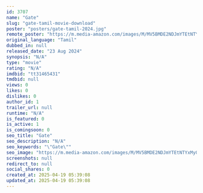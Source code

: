 ```yaml
---
id: 3707
name: "Gate"
slug: "gate-tamil-movie-download"
poster: "posters/gate-tamil-2024.jpg"
remote_poster: "https://m.media-amazon.com/images/M/MV5BMDE2NDJmYTEtNTYxMy00NDBjLTgxMjMtMjY3NDRkMjFjNzNjXkEyXkFqcGdeQXVyMzMxMDUzNTk@._V1_SX300.jpg"
original_language: "Tamil"
dubbed_in: null
released_date: "23 Aug 2024"
synopsis: "N/A"
type: "movie"
rating: "N/A"
imdbid: "tt31465431"
tmdbid: null
views: 0
likes: 0
dislikes: 0
author_id: 1
trailer_url: null
runtime: "N/A"
is_featured: 0
is_active: 1
is_comingsoon: 0
seo_title: "Gate"
seo_description: "N/A"
seo_keywords: "\"Gate\""
seo_image: "https://m.media-amazon.com/images/M/MV5BMDE2NDJmYTEtNTYxMy00NDBjLTgxMjMtMjY3NDRkMjFjNzNjXkEyXkFqcGdeQXVyMzMxMDUzNTk@._V1_SX300.jpg"
screenshots: null
redirect_to: null
social_shares: 0
created_at: 2025-04-19 05:39:08
updated_at: 2025-04-19 05:39:08
---
```


